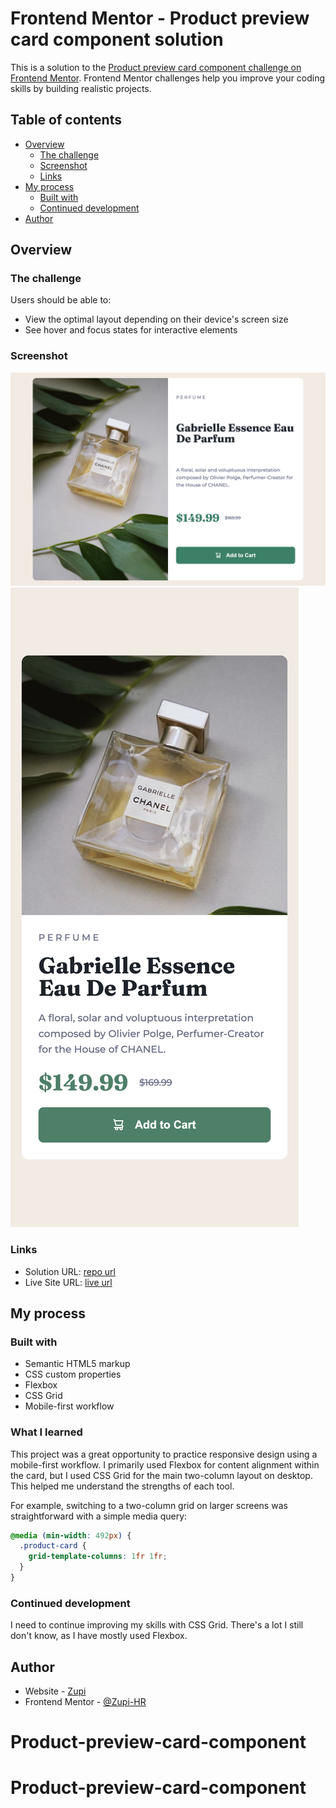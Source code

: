 # Frontend Mentor - Product preview card component solution

This is a solution to the [Product preview card component challenge on Frontend Mentor](https://www.frontendmentor.io/challenges/product-preview-card-component-GO7UmttRfa). Frontend Mentor challenges help you improve your coding skills by building realistic projects.

## Table of contents

- [Overview](#overview)
  - [The challenge](#the-challenge)
  - [Screenshot](#screenshot)
  - [Links](#links)
- [My process](#my-process)
  - [Built with](#built-with)
  - [Continued development](#continued-development)
- [Author](#author)

## Overview

### The challenge

Users should be able to:

- View the optimal layout depending on their device's screen size
- See hover and focus states for interactive elements

### Screenshot

![Desktop design screenshot](desktop-design.png)
![Mobile design screenshot](mobile-design.png)

### Links

- Solution URL: [repo url](https://github.com/Zupi-HR/Product-preview-card-component)
- Live Site URL: [live url](https://zupi-hr.github.io/Product-preview-card-component)

## My process

### Built with

- Semantic HTML5 markup
- CSS custom properties
- Flexbox
- CSS Grid
- Mobile-first workflow

### What I learned

This project was a great opportunity to practice responsive design using a mobile-first workflow. I primarily used Flexbox for content alignment within the card, but I used CSS Grid for the main two-column layout on desktop. This helped me understand the strengths of each tool.

For example, switching to a two-column grid on larger screens was straightforward with a simple media query:

```css
@media (min-width: 492px) {
  .product-card {
    grid-template-columns: 1fr 1fr;
  }
}
```

### Continued development

I need to continue improving my skills with CSS Grid. There's a lot I still don't know, as I have mostly used Flexbox.

## Author

- Website - [Zupi](https://github.com/Zupi-HR)
- Frontend Mentor - [@Zupi-HR](https://www.frontendmentor.io/profile/Zupi-HR)
# Product-preview-card-component
# Product-preview-card-component
